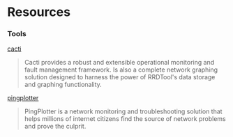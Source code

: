 # Resources

### Tools

[cacti](https://www.cacti.net/)
> Cacti provides a robust and extensible operational monitoring and fault management framework. Is also a complete network graphing solution designed to harness the power of RRDTool's data storage and graphing functionality. 


[pingplotter](https://www.pingplotter.com/)
> PingPlotter is a network monitoring and troubleshooting solution that helps millions of internet citizens find the source of network problems and prove the culprit. 

